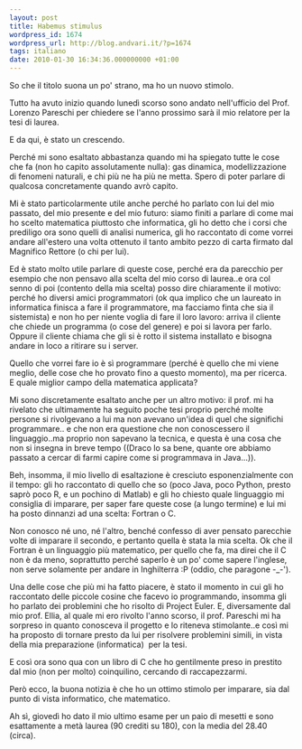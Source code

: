 ```yaml
---
layout: post
title: Habemus stimulus
wordpress_id: 1674
wordpress_url: http://blog.andvari.it/?p=1674
tags: italiano
date: 2010-01-30 16:34:36.000000000 +01:00
---
```

So che il titolo suona un po' strano, ma ho un nuovo stimolo.

Tutto ha avuto inizio quando lunedì scorso sono andato nell'ufficio del Prof. Lorenzo Pareschi per chiedere se l'anno prossimo sarà il mio relatore per la tesi di laurea.

E da qui, è stato un crescendo.

Perché mi sono esaltato abbastanza quando mi ha spiegato tutte le cose che fa (non ho capito assolutamente nulla): gas dinamica, modellizzazione di fenomeni naturali, e chi più ne ha più ne metta. Spero di poter parlare di qualcosa concretamente quando avrò capito.

Mi è stato particolarmente utile anche perché ho parlato con lui del mio passato, del mio presente e del mio futuro: siamo finiti a parlare di come mai ho scelto matematica piuttosto che informatica, gli ho detto che i corsi che prediligo ora sono quelli di analisi numerica, gli ho raccontato di come vorrei andare all'estero una volta ottenuto il tanto ambito pezzo di carta firmato dal Magnifico Rettore (o chi per lui).

Ed è stato molto utile parlare di queste cose, perché era da parecchio per esempio che non pensavo alla scelta del mio corso di laurea..e ora col senno di poi (contento della mia scelta) posso dire chiaramente il motivo: perché ho diversi amici programmatori (ok qua implico che un laureato in informatica finisca a fare il programmatore, ma facciamo finta che sia il sistemista) e non ho per niente voglia di fare il loro lavoro: arriva il cliente che chiede un programma (o cose del genere) e poi si lavora per farlo. Oppure il cliente chiama che gli si è rotto il sistema installato e bisogna andare in loco a ritirare su i server.

Quello che vorrei fare io è sì programmare (perché è quello che mi viene meglio, delle cose che ho provato fino a questo momento), ma per ricerca. E quale miglior campo della matematica applicata?

Mi sono discretamente esaltato anche per un altro motivo: il prof. mi ha rivelato che ultimamente ha seguito poche tesi proprio perché molte persone si rivolgevano a lui ma non avevano un'idea di quel che significhi programmare.. e che non era questione che non conoscessero il linguaggio..ma proprio non sapevano la tecnica, e questa è una cosa che non si insegna in breve tempo ((Draco lo sa bene, quante ore abbiamo passato a cercar di farmi capire come si programmava in Java...)).

Beh, insomma, il mio livello di esaltazione è cresciuto esponenzialmente con il tempo: gli ho raccontato di quello che so (poco Java, poco Python, presto saprò poco R, e un pochino di Matlab) e gli ho chiesto quale linguaggio mi consiglia di imparare, per saper fare queste cose (a lungo termine) e lui mi ha posto dinnanzi ad una scelta: Fortran o C.

Non conosco né uno, né l'altro, benché confesso di aver pensato parecchie volte di imparare il secondo, e pertanto quella è stata la mia scelta. Ok che il Fortran è un linguaggio più matematico, per quello che fa, ma direi che il C non è da meno, soprattutto perché saperlo è un po' come sapere l'inglese, non serve solamente per andare in Inghilterra :P (oddio, che paragone -_-').

Una delle cose che più mi ha fatto piacere, è stato il momento in cui gli ho raccontato delle piccole cosine che facevo io programmando, insomma gli ho parlato dei problemini che ho risolto di Project Euler. E, diversamente dal mio prof. Ellia, al quale mi ero rivolto l'anno scorso, il prof. Pareschi mi ha sorpreso in quanto conosceva il progetto e lo riteneva stimolante..e così mi ha proposto di tornare presto da lui per risolvere problemini simili, in vista della mia preparazione (informatica)  per la tesi.

E così ora sono qua con un libro di C che ho gentilmente preso in prestito dal mio (non per molto) coinquilino, cercando di raccapezzarmi.

Però ecco, la buona notizia è che ho un ottimo stimolo per imparare, sia dal punto di vista informatico, che matematico.

Ah sì, giovedì ho dato il mio ultimo esame per un paio di mesetti e sono esattamente a metà laurea (90 crediti su 180), con la media del 28.40 (circa).
